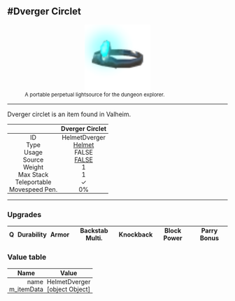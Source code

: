 <meta property="og:title" content="Dverger Circlet - MoreValheim" /><meta property="og:type" content="website" /><meta property="og:image" content="/assets/dverger_circlet.png" /><meta property="og:description" content="Dverger Circlet is an item found in Valheim." /><meta name="theme-color" content="#546D78"><meta name="twitter:card" content="summary_large_image">
#Dverger Circlet
-------------
<style>img {width:20px;}.tb {width:150px;display: block;margin-left: auto;margin-right: auto;}</style>

<style>.md-typeset table:not([class]) th:not([align]) {min-width:unset!important;}</style>
<style>td{padding:0em 0.3em!important;text-align:center!important;border-left:.05rem solid var(--md-default-fg-color--lightest)}</style>

<style>th{padding:0.1em 0.3em!important;text-align:center!important;font-weight:bold}</style>

<style>pre{text-align:right!important}</style>
<style>table tr td:first-child {border-left: 0;};</style>

<figure><img src="/assets/dverger_circlet.png" class="tb" /><figcaption><small>A portable perpetual lightsource for the dungeon explorer.</small></figcaption></figure>

-------------

Dverger circlet is an item found in Valheim.

|        | Dverger Circlet              |
| ----------- | ------------------------------------ |
| ID |HelmetDverger
| Type | [Helmet](../../types/helmet)
| Usage | FALSE<br>
| Source | [FALSE](../../items/false)
| Weight | 1 |
| Max Stack | 1 |
| Teleportable | ✓
| Movespeed Pen. | 0%


-------------

### Upgrades
| Q | Durability | Armor | Backstab Multi. | Knockback | Block Power | Parry Bonus
| - | - | - | - | - | - | - 


### Value table
| Name | Value
| - | - |
| <div style="text-align:right">name</div> | <div style="text-align:left">HelmetDverger</div> | 
| <div style="text-align:right">m_itemData</div> | <div style="text-align:left">[object Object]</div> | 